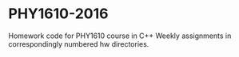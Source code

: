 # PHY1610-2016
Homework code for PHY1610 course in C++
Weekly assignments in correspondingly numbered hw directories.
